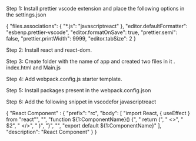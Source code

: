 Step 1: Install prettier vscode extension and place the following options in the settings.json

{
"files.associations": {
"\*.js": "javascriptreact"
},
"editor.defaultFormatter": "esbenp.prettier-vscode",
"editor.formatOnSave": true,
"prettier.semi": false,
"prettier.printWidth": 9999,
"editor.tabSize": 2
}

Step 2: Install react and react-dom.

Step 3: Create folder with the name of app and created two files in it . index.html and Main.js

Step 4: Add webpack.config.js starter template.

Step 5: Install packages present in the webpack.config.json

Step 6: Add the following snippet in vscodefor javascriptreact

{
"React Component" : {
"prefix": "rc",
"body": [
"import React, { useEffect } from \"react\"",
"",
"function ${1:ComponentName}() {",
" return (",
" <>",
" $2",
" </>",
" )",
"}",
"",
"export default ${1:ComponentName}"
],
"description": "React Component"
}
}

